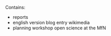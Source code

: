 Contains:
- reports
- english version blog entry wikimedia
- planning workshop open science at the MfN
